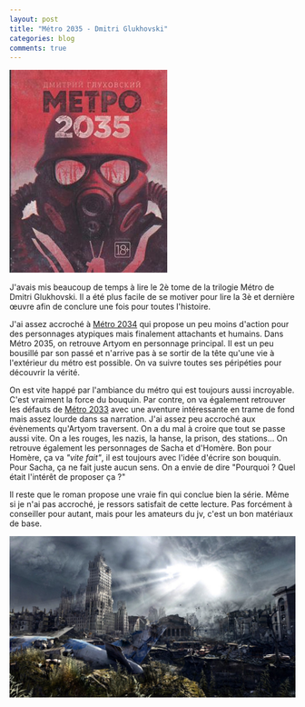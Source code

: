 ```yaml
---
layout: post
title: "Métro 2035 - Dmitri Glukhovski"
categories: blog
comments: true
---
```


![metro 2035](https://github.com/homeostasie/bouquins/raw/master/_pics/lv/gloukhovski_dimitri/metro2035.jpg)

J'avais mis beaucoup de temps à lire le 2è tome de la trilogie Métro de Dmitri Glukhovski. Il a été plus facile de se motiver pour lire la 3è et dernière œuvre afin de conclure une fois pour toutes l'histoire. 

J'ai assez accroché à [Métro 2034](https://homeostasie.github.io/bouquins/Dmitri-Glukhovski_metro-2034/) qui propose un peu moins d'action pour des personnages atypiques mais finalement attachants et humains. Dans Métro 2035, on retrouve Artyom en personnage principal. Il est un peu bousillé par son passé et n'arrive pas à se sortir de la tête qu'une vie à l'extérieur du métro est possible. On va suivre toutes ses péripéties pour découvrir la vérité. 

On est vite happé par l'ambiance du métro qui est toujours aussi incroyable. C'est vraiment la force du bouquin. Par contre, on va également retrouver les défauts de [Métro 2033](https://homeostasie.github.io/bouquins/Dmitri-glukhovski_metro-2033/) avec une aventure intéressante en trame de fond mais assez lourde dans sa narration. J'ai assez peu accroché aux évènements qu'Artyom traversent. On a du mal à croire que tout se passe aussi vite. On a les rouges, les nazis, la hanse, la prison, des stations... On retrouve également les personnages de Sacha et d'Homère. Bon pour Homère, ça va *"vite fait"*, il est toujours avec l'idée d'écrire son bouquin. Pour Sacha, ça ne fait juste aucun sens. On a envie de dire "Pourquoi ? Quel était l'intérêt de proposer ça ?" 

Il reste que le roman propose une vraie fin qui conclue bien la série. Même si je n'ai pas accroché, je ressors satisfait de cette lecture. Pas forcément à conseiller pour autant, mais pour les amateurs du jv, c'est un bon matériaux de base. 

![metro 2035](https://github.com/homeostasie/bouquins/raw/master/_pics/lv/gloukhovski_dimitri/metro-jv-3.jpg)
